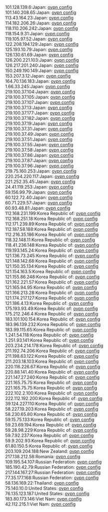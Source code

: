 101.128.139.6:Japan: [ovpn config](vpn/101_128_139_6.ovpn)  
101.140.208.65:Japan: [ovpn config](vpn/101_140_208_65.ovpn)  
113.43.164.23:Japan: [ovpn config](vpn/113_43_164_23.ovpn)  
114.182.206.26:Japan: [ovpn config](vpn/114_182_206_26.ovpn)  
118.110.206.242:Japan: [ovpn config](vpn/118_110_206_242.ovpn)  
118.154.9.31:Japan: [ovpn config](vpn/118_154_9_31.ovpn)  
119.105.97.52:Japan: [ovpn config](vpn/119_105_97_52.ovpn)  
122.208.194.129:Japan: [ovpn config](vpn/122_208_194_129.ovpn)  
125.193.10.79:Japan: [ovpn config](vpn/125_193_10_79.ovpn)  
126.130.61.69:Japan: [ovpn config](vpn/126_130_61_69.ovpn)  
126.200.221.103:Japan: [ovpn config](vpn/126_200_221_103.ovpn)  
126.217.201.240:Japan: [ovpn config](vpn/126_217_201_240.ovpn)  
150.249.190.149:Japan: [ovpn config](vpn/150_249_190_149.ovpn)  
153.207.3.12:Japan: [ovpn config](vpn/153_207_3_12.ovpn)  
164.70.136.183:Japan: [ovpn config](vpn/164_70_136_183.ovpn)  
1.66.33.245:Japan: [ovpn config](vpn/1_66_33_245.ovpn)  
219.100.37.104:Japan: [ovpn config](vpn/219_100_37_104.ovpn)  
219.100.37.105:Japan: [ovpn config](vpn/219_100_37_105.ovpn)  
219.100.37.107:Japan: [ovpn config](vpn/219_100_37_107.ovpn)  
219.100.37.13:Japan: [ovpn config](vpn/219_100_37_13.ovpn)  
219.100.37.177:Japan: [ovpn config](vpn/219_100_37_177.ovpn)  
219.100.37.182:Japan: [ovpn config](vpn/219_100_37_182.ovpn)  
219.100.37.19:Japan: [ovpn config](vpn/219_100_37_19.ovpn)  
219.100.37.31:Japan: [ovpn config](vpn/219_100_37_31.ovpn)  
219.100.37.49:Japan: [ovpn config](vpn/219_100_37_49.ovpn)  
219.100.37.51:Japan: [ovpn config](vpn/219_100_37_51.ovpn)  
219.100.37.55:Japan: [ovpn config](vpn/219_100_37_55.ovpn)  
219.100.37.58:Japan: [ovpn config](vpn/219_100_37_58.ovpn)  
219.100.37.86:Japan: [ovpn config](vpn/219_100_37_86.ovpn)  
219.100.37.87:Japan: [ovpn config](vpn/219_100_37_87.ovpn)  
219.100.37.96:Japan: [ovpn config](vpn/219_100_37_96.ovpn)  
219.75.160.253:Japan: [ovpn config](vpn/219_75_160_253.ovpn)  
220.254.220.117:Japan: [ovpn config](vpn/220_254_220_117.ovpn)  
221.252.35.45:Japan: [ovpn config](vpn/221_252_35_45.ovpn)  
24.41.119.253:Japan: [ovpn config](vpn/24_41_119_253.ovpn)  
59.156.99.79:Japan: [ovpn config](vpn/59_156_99_79.ovpn)  
60.122.72.40:Japan: [ovpn config](vpn/60_122_72_40.ovpn)  
60.71.229.57:Japan: [ovpn config](vpn/60_71_229_57.ovpn)  
60.93.48.81:Japan: [ovpn config](vpn/60_93_48_81.ovpn)  
112.168.231.199:Korea Republic of: [ovpn config](vpn/112_168_231_199.ovpn)  
112.168.251.18:Korea Republic of: [ovpn config](vpn/112_168_251_18.ovpn)  
112.171.239.89:Korea Republic of: [ovpn config](vpn/112_171_239_89.ovpn)  
112.187.58.188:Korea Republic of: [ovpn config](vpn/112_187_58_188.ovpn)  
112.216.35.186:Korea Republic of: [ovpn config](vpn/112_216_35_186.ovpn)  
118.32.148.11:Korea Republic of: [ovpn config](vpn/118_32_148_11.ovpn)  
118.41.236.148:Korea Republic of: [ovpn config](vpn/118_41_236_148.ovpn)  
119.193.145.24:Korea Republic of: [ovpn config](vpn/119_193_145_24.ovpn)  
121.136.73.245:Korea Republic of: [ovpn config](vpn/121_136_73_245.ovpn)  
121.148.142.68:Korea Republic of: [ovpn config](vpn/121_148_142_68.ovpn)  
121.150.35.134:Korea Republic of: [ovpn config](vpn/121_150_35_134.ovpn)  
121.154.163.5:Korea Republic of: [ovpn config](vpn/121_154_163_5.ovpn)  
121.155.86.248:Korea Republic of: [ovpn config](vpn/121_155_86_248.ovpn)  
121.162.221.57:Korea Republic of: [ovpn config](vpn/121_162_221_57.ovpn)  
121.165.94.95:Korea Republic of: [ovpn config](vpn/121_165_94_95.ovpn)  
121.166.213.28:Korea Republic of: [ovpn config](vpn/121_166_213_28.ovpn)  
121.174.217.127:Korea Republic of: [ovpn config](vpn/121_174_217_127.ovpn)  
121.186.4.13:Korea Republic of: [ovpn config](vpn/121_186_4_13.ovpn)  
175.193.93.49:Korea Republic of: [ovpn config](vpn/175_193_93_49.ovpn)  
175.212.246.4:Korea Republic of: [ovpn config](vpn/175_212_246_4.ovpn)  
183.101.100.154:Korea Republic of: [ovpn config](vpn/183_101_100_154.ovpn)  
183.96.139.232:Korea Republic of: [ovpn config](vpn/183_96_139_232.ovpn)  
183.99.115.65:Korea Republic of: [ovpn config](vpn/183_99_115_65.ovpn)  
1.241.54.118:Korea Republic of: [ovpn config](vpn/1_241_54_118.ovpn)  
1.251.93.141:Korea Republic of: [ovpn config](vpn/1_251_93_141.ovpn)  
203.234.214.178:Korea Republic of: [ovpn config](vpn/203_234_214_178.ovpn)  
211.192.74.206:Korea Republic of: [ovpn config](vpn/211_192_74_206.ovpn)  
211.198.63.122:Korea Republic of: [ovpn config](vpn/211_198_63_122.ovpn)  
211.203.18.103:Korea Republic of: [ovpn config](vpn/211_203_18_103.ovpn)  
220.116.226.67:Korea Republic of: [ovpn config](vpn/220_116_226_67.ovpn)  
220.88.141.40:Korea Republic of: [ovpn config](vpn/220_88_141_40.ovpn)  
221.147.27.240:Korea Republic of: [ovpn config](vpn/221_147_27_240.ovpn)  
221.165.75.75:Korea Republic of: [ovpn config](vpn/221_165_75_75.ovpn)  
221.165.75.75:Korea Republic of: [ovpn config](vpn/221_165_75_75.ovpn)  
222.102.2.100:Korea Republic of: [ovpn config](vpn/222_102_2_100.ovpn)  
222.112.192.200:Korea Republic of: [ovpn config](vpn/222_112_192_200.ovpn)  
39.124.227.110:Korea Republic of: [ovpn config](vpn/39_124_227_110.ovpn)  
58.227.19.203:Korea Republic of: [ovpn config](vpn/58_227_19_203.ovpn)  
58.230.65.80:Korea Republic of: [ovpn config](vpn/58_230_65_80.ovpn)  
59.15.75.133:Korea Republic of: [ovpn config](vpn/59_15_75_133.ovpn)  
59.23.69.194:Korea Republic of: [ovpn config](vpn/59_23_69_194.ovpn)  
59.28.98.229:Korea Republic of: [ovpn config](vpn/59_28_98_229.ovpn)  
59.7.92.237:Korea Republic of: [ovpn config](vpn/59_7_92_237.ovpn)  
59.9.202.93:Korea Republic of: [ovpn config](vpn/59_9_202_93.ovpn)  
61.80.150.5:Korea Republic of: [ovpn config](vpn/61_80_150_5.ovpn)  
203.109.204.188:New Zealand: [ovpn config](vpn/203_109_204_188.ovpn)  
217.138.212.58:Romania: [ovpn config](vpn/217_138_212_58.ovpn)  
109.195.54.107:Russian Federation: [ovpn config](vpn/109_195_54_107.ovpn)  
185.190.42.79:Russian Federation: [ovpn config](vpn/185_190_42_79.ovpn)  
217.144.167.27:Russian Federation: [ovpn config](vpn/217_144_167_27.ovpn)  
77.35.177.168:Russian Federation: [ovpn config](vpn/77_35_177_168.ovpn)  
58.136.169.22:Thailand: [ovpn config](vpn/58_136_169_22.ovpn)  
75.140.10.0:United States: [ovpn config](vpn/75_140_10_0.ovpn)  
76.135.123.187:United States: [ovpn config](vpn/76_135_123_187.ovpn)  
183.80.173.146:Viet Nam: [ovpn config](vpn/183_80_173_146.ovpn)  
42.112.215.1:Viet Nam: [ovpn config](vpn/42_112_215_1.ovpn)  
